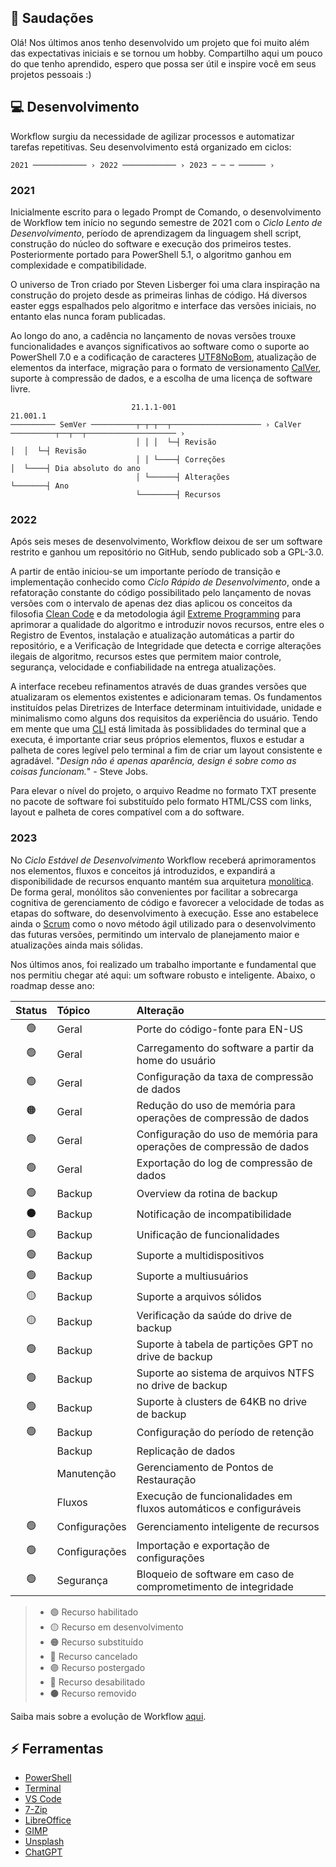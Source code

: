 ## :vulcan_salute: Saudações
Olá! Nos últimos anos tenho desenvolvido um projeto que foi muito além das expectativas iniciais e se tornou um hobby. Compartilho aqui um pouco do que tenho aprendido, espero que possa ser útil e inspire você em seus projetos pessoais :)

## :computer: Desenvolvimento
Workflow surgiu da necessidade de agilizar processos e automatizar tarefas repetitivas. Seu desenvolvimento está organizado em ciclos:

```
2021 ──────────── › 2022 ──────────── › 2023 ─ ─ ─ ────── ›
```
### 2021
Inicialmente escrito para o legado Prompt de Comando, o desenvolvimento de Workflow tem início no segundo semestre de 2021 com o _Ciclo Lento de Desenvolvimento_, período de aprendizagem da linguagem shell script, construção do núcleo do software e execução dos primeiros testes. Posteriormente portado para PowerShell 5.1, o algoritmo ganhou em complexidade e compatibilidade.

O universo de Tron criado por Steven Lisberger foi uma clara inspiração na construção do projeto desde as primeiras linhas de código. Há diversos easter eggs espalhados pelo algoritmo e interface das versões iniciais, no entanto elas nunca foram publicadas.

Ao longo do ano, a cadência no lançamento de novas versões trouxe funcionalidades e avanços significativos ao software como o suporte ao PowerShell 7.0 e a codificação de caracteres [UTF8NoBom](https://github.com/2uj1m28ohz/2uj1m28ohz/blob/main/Dictionary.md), atualização de elementos da interface, migração para o formato de versionamento [CalVer](https://github.com/2uj1m28ohz/2uj1m28ohz/blob/main/Dictionary.md), suporte à compressão de dados, e a escolha de uma licença de software livre.

```
                           21.1.1-001                                      21.001.1
────────── SemVer ──────────┬─┬─┬──┬──────────────────── › CalVer ──────────┬──┬──┬──────────────────── ›
                            │ │ │  └─┤ Revisão                              │  │  └─┤ Revisão
                            │ │ └────┤ Correções                            │  └────┤ Dia absoluto do ano
                            │ └──────┤ Alterações                           └───────┤ Ano
                            └────────┤ Recursos
```

### 2022
Após seis meses de desenvolvimento, Workflow deixou de ser um software restrito e ganhou um repositório no GitHub, sendo publicado sob a GPL-3.0.

A partir de então iniciou-se um importante período de transição e implementação conhecido como _Ciclo Rápido de Desenvolvimento_, onde a refatoração constante do código possibilitado pelo lançamento de novas versões com o intervalo de apenas dez dias aplicou os conceitos da filosofia [Clean Code](https://github.com/2uj1m28ohz/2uj1m28ohz/blob/main/Dictionary.md) e da metodologia ágil [Extreme Programming](https://github.com/2uj1m28ohz/2uj1m28ohz/blob/main/Dictionary.md) para aprimorar a qualidade do algoritmo e introduzir novos recursos, entre eles o Registro de Eventos, instalação e atualização automáticas a partir do repositório, e a Verificação de Integridade que detecta e corrige alterações ilegais de algoritmo, recursos estes que permitem maior controle, segurança, velocidade e confiabilidade na entrega atualizações.

A interface recebeu refinamentos através de duas grandes versões que atualizaram os elementos existentes e adicionaram temas. Os fundamentos instituídos pelas Diretrizes de Interface determinam intuitividade, unidade e minimalismo como alguns dos requisitos da experiência do usuário. Tendo em mente que uma [CLI](https://github.com/2uj1m28ohz/2uj1m28ohz/blob/main/Dictionary.md) está limitada às possiblidades do terminal que a executa, é importante criar seus próprios elementos, fluxos e estudar a palheta de cores legível pelo terminal a fim de criar um layout consistente e agradável. "_Design não é apenas aparência, design é sobre como as coisas funcionam._" - Steve Jobs.

Para elevar o nível do projeto, o arquivo Readme no formato TXT presente no pacote de software foi substituído pelo formato HTML/CSS com links, layout e palheta de cores compatível com a do software.

### 2023
No _Ciclo Estável de Desenvolvimento_ Workflow receberá aprimoramentos nos elementos, fluxos e conceitos já introduzidos, e expandirá a disponibilidade de recursos enquanto mantém sua arquitetura [monolítica](https://github.com/2uj1m28ohz/2uj1m28ohz/blob/main/Dictionary.md). De forma geral, monólitos são convenientes por facilitar a sobrecarga cognitiva de gerenciamento de código e favorecer a velocidade de todas as etapas do software, do desenvolvimento à execução. Esse ano estabelece ainda o [Scrum](https://github.com/2uj1m28ohz/2uj1m28ohz/blob/main/Dictionary.md) como o novo método ágil utilizado para o desenvolvimento das futuras versões, permitindo um intervalo de planejamento maior e atualizações ainda mais sólidas.

Nos últimos anos, foi realizado um trabalho importante e fundamental que nos permitiu chegar até aqui: um software robusto e inteligente. Abaixo, o roadmap desse ano:

|Status|Tópico|Alteração|
|:---:|:---|:---|
|:green_circle:|Geral|Porte do código-fonte para EN-US|
|:green_circle:|Geral|Carregamento do software a partir da home do usuário|
|:green_circle:|Geral|Configuração da taxa de compressão de dados|
|:orange_circle:|Geral|Redução do uso de memória para operações de compressão de dados|
|:green_circle:|Geral|Configuração do uso de memória para operações de compressão de dados|
|:green_circle:|Geral|Exportação do log de compressão de dados|
|:green_circle:|Backup|Overview da rotina de backup|
|:black_circle:|Backup|Notificação de incompatibilidade|
|:green_circle:|Backup|Unificação de funcionalidades|
|:green_circle:|Backup|Suporte a multidispositivos|
|:green_circle:|Backup|Suporte a multiusuários|
|:yellow_circle:|Backup|Suporte a arquivos sólidos|
|:yellow_circle:|Backup|Verificação da saúde do drive de backup|
|:green_circle:|Backup|Suporte à tabela de partições GPT no drive de backup|
|:green_circle:|Backup|Suporte ao sistema de arquivos NTFS no drive de backup|
|:green_circle:|Backup|Suporte à clusters de 64KB no drive de backup|
|:green_circle:|Backup|Configuração do período de retenção|
||Backup|Replicação de dados|
||Manutenção|Gerenciamento de Pontos de Restauração|
||Fluxos|Execução de funcionalidades em fluxos automáticos e configuráveis|
|:green_circle:|Configurações|Gerenciamento inteligente de recursos|
|:green_circle:|Configurações|Importação e exportação de configurações|
|:green_circle:|Segurança|Bloqueio de software em caso de comprometimento de integridade|

> - :green_circle: Recurso habilitado
> - :yellow_circle: Recurso em desenvolvimento
> - :orange_circle: Recurso substituído
> - :red_circle: Recurso cancelado
> - :purple_circle: Recurso postergado
> - :large_blue_circle: Recurso desabilitado
> - :black_circle: Recurso removido

Saiba mais sobre a evolução de Workflow [aqui](https://github.com/2uj1m28ohz/workflow/blob/main/Evolution.md).

## :zap: Ferramentas
- [PowerShell](https://github.com/powershell/powershell)
- [Terminal](https://github.com/microsoft/terminal)
- [VS Code](https://github.com/microsoft/vscode)
- [7-Zip](https://7-zip.org)
- [LibreOffice](https://libreoffice.org)
- [GIMP](https://gimp.org)
- [Unsplash](https://unsplash.com)
- [ChatGPT](https://chat.openai.com)
